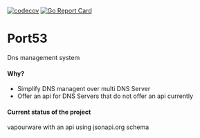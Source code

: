 [![codecov](https://codecov.io/gh/ncode/port53/branch/main/graph/badge.svg?token=S5Z0VTL3VY)](https://codecov.io/gh/ncode/port53)
[![Go Report Card](https://goreportcard.com/badge/github.com/ncode/port53)](https://goreportcard.com/report/github.com/ncode/port53)

# Port53
Dns management system

#### Why?

- Simplify DNS managent over multi DNS Server
- Offer an api for DNS Servers that do not offer an api currently

#### Current status of the project

vapourware with an api using jsonapi.org schema
